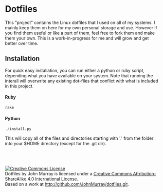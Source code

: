# Dotfiles

This "project" contains the Linux dotfiles that I used on all of my systems.
I mainly keep them on here for my own personal storage and use. However if
you find them useful or like a part of them, feel free to fork them and make
them your own. This is a work-in-progress for me and will grow and get 
better over time.


## Installation
For quick easy installation, you can run either a python or ruby script, depending
what you have available on your system. Note that running the interall will overwrite
any existing dot-files that conflict with what is included in this project.

#### Ruby
```ruby
rake
```

#### Python
```python
./install.py
```

This will copy all of the files and directories starting with '.' from the folder
into your $HOME directory (except for the .git dir).


<br /><br /><br />
<a rel="license" href="http://creativecommons.org/licenses/by-sa/4.0/"><img alt="Creative Commons License" style="border-width:0" src="http://i.creativecommons.org/l/by-sa/4.0/88x31.png" /></a><br /><span xmlns:dct="http://purl.org/dc/terms/" property="dct:title">Dotfiles</span> by <span xmlns:cc="http://creativecommons.org/ns#" property="cc:attributionName">John Murray</span> is licensed under a <a rel="license" href="http://creativecommons.org/licenses/by-sa/4.0/">Creative Commons Attribution-ShareAlike 4.0 International License</a>.<br />Based on a work at <a xmlns:dct="http://purl.org/dc/terms/" href="http://github.com/JohnMurray/dotfiles.git" rel="dct:source">http://github.com/JohnMurray/dotfiles.git</a>.
